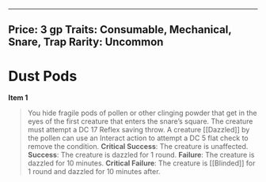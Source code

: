 
---
Price: 3 gp
Traits: Consumable, Mechanical, Snare, Trap
Rarity: Uncommon
---

# Dust Pods

**Item 1**

> You hide fragile pods of pollen or other clinging powder that get in the eyes of the first creature that enters the snare’s square. The creature must attempt a DC 17 Reflex saving throw. A creature [[Dazzled]] by the pollen can use an Interact action to attempt a DC 5 flat check to remove the condition.
**Critical Success**: The creature is unaffected.
**Success**: The creature is dazzled for 1 round.
**Failure**: The creature is dazzled for 10 minutes.
**Critical Failure**: The creature is [[Blinded]] for 1 round and dazzled for 10 minutes after.
